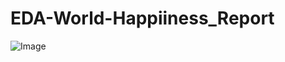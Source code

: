 # EDA-World-Happiiness_Report
![Image](https://www.incimages.com/uploaded_files/image/1920x1080/getty_501707442_249236.jpg)

